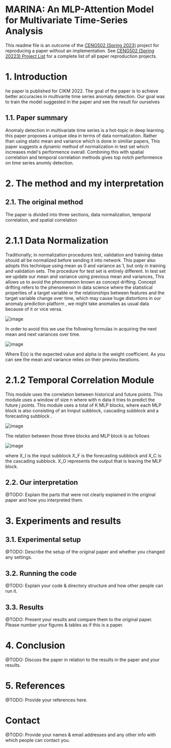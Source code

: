 # MARINA: An MLP-Attention Model for Multivariate Time-Series Analysis

This readme file is an outcome of the [CENG502 (Spring 2023)](https://ceng.metu.edu.tr/~skalkan/ADL/) project for reproducing a paper without an implementation. See [CENG502 (Spring 20223) Project List](https://github.com/CENG502-Projects/CENG502-Spring2023) for a complete list of all paper reproduction projects.

# 1. Introduction

he paper is published for CIKM 2022. The goal of the paper is to achieve better accuracies in multivarite time series anomaly detection.  Our goal was to train the model suggested in the paper 
and see the result for ourselves

## 1.1. Paper summary

Anomaly detection in multivariate time series is a hot-topic in deep learning. this paper proposes a unique idea in terms of data normalization. Rather than using static mean and variance which is done in similiar papers, This paper suggests a dynamic method of normalization in test set which increases mdel's performence overall. Combining this with spatial correlation and temporal correlation methods gives top notch performence on time series anomly detection. 

# 2. The method and my interpretation

## 2.1. The original method

The paper is divided into three sections, data normalization, temporal correlation, and spatial correlation 

# 2.1.1 Data Normalization
Traditionally; in normalization procedures test, validation and training datas should all be normalized before sending it into network. This paper also adopts this technique using mean as 0 and variance as 1, but only in training and validation sets. The procedure for test set is entirely different. In test set we update our mean and variance using previous mean and variances, This allows us to avoid the phenomenon known as concept drifting. Concept drifting refers to the phenomenon in data science where the statistical properties of a target variable or the relationships between features and the target variable change over time, which may cause huge distortions in our anomaly prediction platform , we might take anomalies as usual data because of it or vice versa. 

![image](https://github.com/Batucan2601/MARINA/assets/52931384/b59a8894-b9bf-46e0-af97-3e7eaffc6fd8)

In order to avoid this we use the following formulas in acquiring the next mean and next variances over time. 

![image](https://github.com/Batucan2601/MARINA/assets/52931384/7af2858a-1837-4919-98de-f6e670ee4a04)

Where E(x) is the expected value and  alpha is the weight coefficient. As you can see the mean and variance relies on their previou iterations.

# 2.1.2 Temporal Correlation Module
This module uses the correlation between historical and future points. This module uses a window of size n  where with n data it tries to predict the future j points. This module uses a total of K MLP blocks, where each MLP block is also consisting of an Innput subblock, cascading subblock and a forecasting subblock .

![image](https://github.com/Batucan2601/MARINA/assets/52931384/09cf59ea-4342-4a61-ba97-15d218cfa097)

The relation between those three blocks and MLP block is as follows

![image](https://github.com/Batucan2601/MARINA/assets/52931384/8e5fe23d-4a6c-4a8b-930e-5a6bb45ec4bc)

where X_I is the input subblock X_F is the forecasting subblock and X_C is the cascading subblock. X_O represents the output that is leaving the MLP block. 



## 2.2. Our interpretation 

@TODO: Explain the parts that were not clearly explained in the original paper and how you interpreted them.

# 3. Experiments and results

## 3.1. Experimental setup

@TODO: Describe the setup of the original paper and whether you changed any settings.

## 3.2. Running the code

@TODO: Explain your code & directory structure and how other people can run it.

## 3.3. Results

@TODO: Present your results and compare them to the original paper. Please number your figures & tables as if this is a paper.

# 4. Conclusion

@TODO: Discuss the paper in relation to the results in the paper and your results.

# 5. References

@TODO: Provide your references here.

# Contact

@TODO: Provide your names & email addresses and any other info with which people can contact you.
